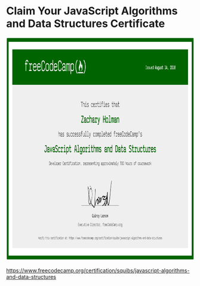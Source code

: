 # Claim Your JavaScript Algorithms and Data Structures Certificate

<img src="/Images/certificates/my-javascript-algorithms-and-data-structures-certificate.png" height="600" alt="My JavaScript Algorithms and Data Structures certification from freeCodeCamp"/>

https://www.freecodecamp.org/certification/squibs/javascript-algorithms-and-data-structures
